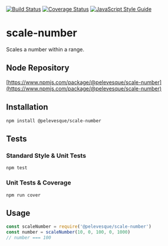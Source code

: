 [![Build Status](https://travis-ci.org/pelevesque/scale-number.svg?branch=master)](https://travis-ci.org/pelevesque/scale-number)
[![Coverage Status](https://coveralls.io/repos/github/pelevesque/scale-number/badge.svg?branch=master)](https://coveralls.io/github/pelevesque/scale-number?branch=master)
[![JavaScript Style Guide](https://img.shields.io/badge/code_style-standard-brightgreen.svg)](https://standardjs.com)

# scale-number

Scales a number within a range.

## Node Repository

[https://www.npmjs.com/package/@pelevesque/scale-number](https://www.npmjs.com/package/@pelevesque/scale-number)

## Installation

`npm install @pelevesque/scale-number`

## Tests

### Standard Style & Unit Tests

`npm test`

### Unit Tests & Coverage

`npm run cover`

## Usage

```js
const scaleNumber = require('@pelevesque/scale-number')
const number = scaleNumber(10, 0, 100, 0, 1000)
// number === 100
```
